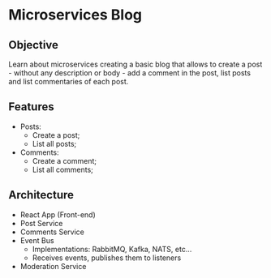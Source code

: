 # Microservices Blog

## Objective
Learn about microservices creating a basic blog that allows to create a post - without any description or body - add a comment in the post, list posts and list commentaries of each post.

## Features
- Posts:
  - Create a post;
  - List all posts;
- Comments:
  - Create a comment;
  - List all comments;

## Architecture
- React App (Front-end)
- Post Service
- Comments Service
- Event Bus
  - Implementations: RabbitMQ, Kafka, NATS, etc...
  - Receives events, publishes them to listeners
- Moderation Service
